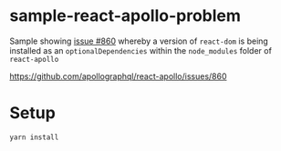 # sample-react-apollo-problem
Sample showing [issue #860](https://github.com/apollographql/react-apollo/issues/860) whereby a version of `react-dom` is being installed as an `optionalDependencies` within the `node_modules` folder of `react-apollo`

https://github.com/apollographql/react-apollo/issues/860

# Setup

    yarn install






